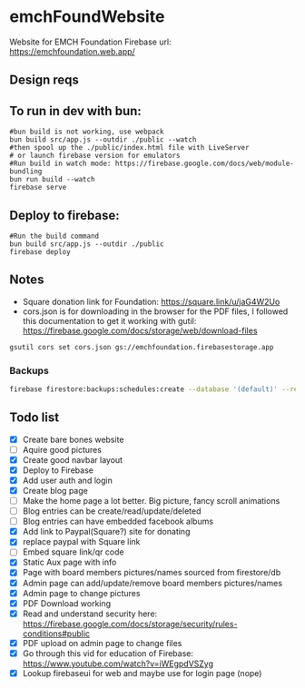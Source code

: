 # emchFoundWebsite
Website for EMCH Foundation
Firebase url: https://emchfoundation.web.app/

## Design reqs 


## To run in dev with bun: 
```
#bun build is not working, use webpack
bun build src/app.js --outdir ./public --watch 
#then spool up the ./public/index.html file with LiveServer 
# or launch firebase version for emulators 
#Run build in watch mode: https://firebase.google.com/docs/web/module-bundling
bun run build --watch
firebase serve 
```
## Deploy to firebase: 
```
#Run the build command
bun build src/app.js --outdir ./public
firebase deploy

```

## Notes 
* Square donation link for Foundation: https://square.link/u/jaG4W2Uo 
* cors.json is for downloading in the browser for the PDF files, I followed this documentation to get it working with gutil: https://firebase.google.com/docs/storage/web/download-files 
```bash 
gsutil cors set cors.json gs://emchfoundation.firebasestorage.app
```
### Backups 
```bash 
firebase firestore:backups:schedules:create --database '(default)' --recurrence 'WEEKLY' --retention 14w --day-of-week SUN

```

## Todo list 
- [x] Create bare bones website 
- [ ] Aquire good pictures 
- [x] Create good navbar layout
- [x] Deploy to Firebase
- [x] Add user auth and login 
- [x] Create blog page 
- [ ] Make the home page a lot better. Big picture, fancy scroll animations
- [ ] Blog entries can be create/read/update/deleted
- [ ] Blog entries can have embedded facebook albums
- [x] Add link to Paypal(Square?) site for donating 
- [x] replace paypal with Square link
- [ ] Embed square link/qr code 
- [x] Static Aux page with info 
- [x] Page with board members pictures/names sourced from firestore/db
- [x] Admin page can add/update/remove board members pictures/names 
- [x] Admin page to change pictures 
- [x] PDF Download working
- [x] Read and understand security here: https://firebase.google.com/docs/storage/security/rules-conditions#public 
- [x] PDF upload on admin page to change files
- [x] Go through this vid for education of Firebase: https://www.youtube.com/watch?v=iWEgpdVSZyg 
- [x] Lookup firebaseui for web and maybe use for login page (nope)